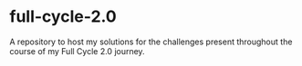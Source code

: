 # full-cycle-2.0
A repository to host my solutions for the challenges present throughout the course of my Full Cycle 2.0 journey.
